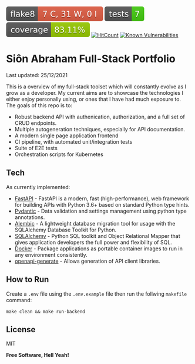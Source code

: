 [![Flake8 Status](./fastapi-master-api/reports/badges/flake8-badge.svg?dummy=8484744)](https://sionabes.github.io/fullstack-portfolio/fastapi-master-api/reports/flake8/index.html)
[![Tests Status](./fastapi-master-api/reports/badges/tests-badge.svg?dummy=8484744)](https://sionabes.github.io/fullstack-portfolio/fastapi-master-api/reports/junit/report.html)
[![Coverage Status](./fastapi-master-api/reports/badges/coverage-badge.svg?dummy=8484744)](https://sionabes.github.io/fullstack-portfolio/fastapi-master-api/reports/coverage/index.html)
[![HitCount](http://hits.dwyl.com/SionAbes/fullstack-portfolio.svg?style=flat-square)](http://hits.dwyl.com/SionAbes/fullstack-portfolio)
[![Known Vulnerabilities](https://snyk.io/test/github/SionAbes/fullstack-portfolio/badge.svg?targetFile=package.json)](https://snyk.io/test/github/SionAbes/fullstack-portfolio?targetFile=package.json)
# Siôn Abraham Full-Stack Portfolio
Last updated: 25/12/2021

This is a overview of my full-stack toolset which will constantly evolve as I grow as a developer. My current aims are to showcase the technologies I either enjoy personally using, or ones that I have had much exposure to. The goals of this repo is to:
 - Robust backend API with authenication, authorization, and a full set of CRUD endpoints.
 - Multiple autogeneration techniques, especially for API documentation.
 - A modern single page application frontend
 - CI pipeline, with automated unit/integration tests
 - Suite of E2E tests
 - Orchestration scripts for Kubernetes

## Tech

As currently implemented:

- [FastAPI](https://fastapi.tiangolo.com/) - FastAPI is a modern, fast (high-performance), web framework for building APIs with Python 3.6+ based on standard Python type hints.
- [Pydantic](https://pydantic-docs.helpmanual.io/) - Data validation and settings management using python type annotations.
- [Alembic](https://alembic.sqlalchemy.org/en/latest/) - A lightweight database migration tool for usage with the SQLAlchemy Database Toolkit for Python.
- [SQLAlchemy](https://www.sqlalchemy.org/) - Python SQL toolkit and Object Relational Mapper that gives application developers the full power and flexibility of SQL.
- [Docker](https://www.docker.com/) - Package applications as portable container images to run in any environment consistently.
- [openapi-generate](https://github.com/OpenAPITools/openapi-generator) - Allows generation of API client libraries.

## How to Run
Create a `.env` file using the `.env.example` file then run the follwing `makefile` command:

```
make clean && make run-backend
```

## License

MIT

**Free Software, Hell Yeah!**
